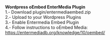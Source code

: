 <strong>Wordpress oEmbed EnterMedia Plugin</strong><br>
1.- Download plugin/entermediaembed.zip<br>
2.- Upload to your Wordpress Plugins<br>
3.- Enable Entermedia Embed Plugin<br>
4.- Follow instructions to oEmbed Media: https://entermediadb.org/knowledge/10/oembed/
